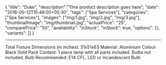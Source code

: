 {
    "title": "Duke",
    "description":"Thre product description goes here",
    "date": "2018-05-12T15:48:00+05:30",
    "tags": ["Spa Services"],
    "categories": ["Spa Services"],
    "images": ["img/1.jpg", "img/2.jpg", "img/3.jpg"],
    "thumbnailImage": "img/thumbnail.jpg",
    "actualPrice": "25",
    "comparePrice": "50",
    "availability": "InStock",
    "inStock": true,
    "options": {},
    "variants": []
}

----

Total Fixture Dimensions (in inches): 51x51x63
Material: Aluminium
Colour: Black Gold
Pack Content: 1 piece lamp with all parts included. Bulbs not included.
Bulb Recommended: E14 CFL, LED or Incandescent Bulb